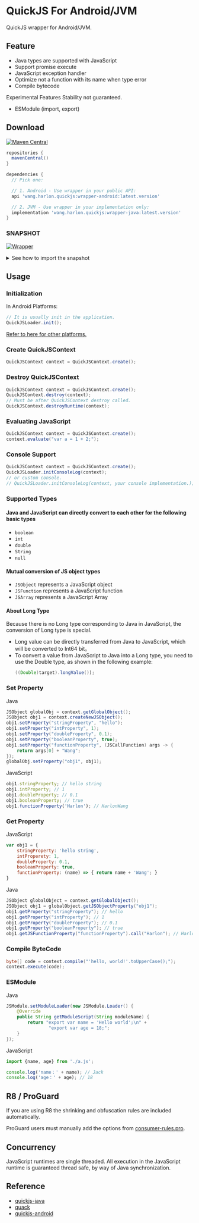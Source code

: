 # QuickJS For Android/JVM
QuickJS wrapper for Android/JVM.

## Feature
- Java types are supported with JavaScript
- Support promise execute
- JavaScript exception handler
- Optimize not a function with its name when type error
- Compile bytecode

Experimental Features Stability not guaranteed.
- ESModule (import, export)

## Download

[![Maven Central](https://img.shields.io/maven-central/v/wang.harlon.quickjs/wrapper-android.svg?label=Maven%20Central&color=blue)](https://search.maven.org/search?q=g:%22wang.harlon.quickjs%22%20AND%20a:%22wrapper-android%22)

```Groovy
repositories {
  mavenCentral()
}

dependencies {
  // Pick one:

  // 1. Android - Use wrapper in your public API:
  api 'wang.harlon.quickjs:wrapper-android:latest.version'

  // 2. JVM - Use wrapper in your implementation only:
  implementation 'wang.harlon.quickjs:wrapper-java:latest.version'
}
```

### SNAPSHOT 
[![Wrapper](https://img.shields.io/static/v1?label=snapshot&message=wrapper&logo=apache%20maven&color=yellowgreen)](https://s01.oss.sonatype.org/content/repositories/snapshots/wang/harlon/quickjs/wrapper-android/) <br>

<details>
 <summary>See how to import the snapshot</summary>

#### Including the SNAPSHOT
Snapshots of the current development version of Wrapper are available, which track [the latest versions](https://s01.oss.sonatype.org/content/repositories/snapshots/wang/harlon/quickjs/wrapper-android/).

To import snapshot versions on your project, add the code snippet below on your gradle file:
```Gradle
repositories {
   maven { url 'https://s01.oss.sonatype.org/content/repositories/snapshots/' }
}
```

Next, add the dependency below to your **module**'s `build.gradle` file:
```gradle
dependencies {
    // For Android
    implementation "wang.harlon.quickjs:wrapper-android:latest-SNAPSHOT"
    // For JVM
    implementation "wang.harlon.quickjs:wrapper-java:latest-SNAPSHOT"
}
```

</details>

## Usage

### Initialization
In Android Platforms:
```Java
// It is usually init in the application.
QuickJSLoader.init();
```

[Refer to here for other platforms.](./wrapper-java/README.md)

### Create QuickJSContext

```Java
QuickJSContext context = QuickJSContext.create();
```

### Destroy QuickJSContext

```Java
QuickJSContext context = QuickJSContext.create();
QuickJSContext.destroy(context);
// Must be after QuickJSContext destroy called.
QuickJSContext.destroyRuntime(context);
```

### Evaluating JavaScript

```Java
QuickJSContext context = QuickJSContext.create();
context.evaluate("var a = 1 + 2;");
```

### Console Support
```Java
QuickJSContext context = QuickJSContext.create();
QuickJSLoader.initConsoleLog(context);
// or custom console.
// QuickJSLoader.initConsoleLog(context, your console implementation.);
```

### Supported Types

#### Java and JavaScript can directly convert to each other for the following basic types
- `boolean`
- `int`
- `double`
- `String`
- `null`

#### Mutual conversion of JS object types
- `JSObject` represents a JavaScript object
- `JSFunction` represents a JavaScript function
- `JSArray` represents a JavaScript Array

#### About Long Type
Because there is no Long type corresponding to Java in JavaScript, the conversion of Long type is special.
- Long value can be directly transferred from Java to JavaScript, which will be converted to Int64 bit。
- To convert a value from JavaScript to Java into a Long type, you need to use the Double type, as shown in the following example:
    ```Java
    ((Double)target).longValue());
    ```

### Set Property
Java

```java
JSObject globalObj = context.getGlobalObject();
JSObject obj1 = context.createNewJSObject();
obj1.setProperty("stringProperty", "hello");
obj1.setProperty("intProperty", 1);
obj1.setProperty("doubleProperty", 0.1);
obj1.setProperty("booleanProperty", true);
obj1.setProperty("functionProperty", (JSCallFunction) args -> {
    return args[0] + "Wang";
});
globalObj.setProperty("obj1", obj1);
```

JavaScript

```javascript
obj1.stringProperty; // hello string
obj1.intProperty; // 1
obj1.doubleProperty; // 0.1
obj1.booleanProperty; // true
obj1.functionProperty('Harlon'); // HarlonWang
```                

### Get Property
JavaScript

```JavaScript
var obj1 = {
	stringProperty: 'hello string',
	intProperety: 1,
	doubleProperty: 0.1,
	booleanProperty: true,
	functionProperty: (name) => { return name + 'Wang'; }
}
```
Java

```Java
JSObject globalObject = context.getGlobalObject();
JSObject obj1 = globalObject.getJSObjectProperty("obj1");
obj1.getProperty("stringProperty"); // hello
obj1.getProperty("intProperty"); // 1
obj1.getProperty("doubleProperty"); // 0.1
obj1.getProperty("booleanProperty"); // true
obj1.getJSFunctionProperty("functionProperty").call("Harlon"); // HarlonWang
```

### Compile ByteCode

```Java
byte[] code = context.compile("'hello, world!'.toUpperCase();");
context.execute(code);
```

### ESModule
Java
```Java
JSModule.setModuleLoader(new JSModule.Loader() {
    @Override
    public String getModuleScript(String moduleName) {
        return "export var name = 'Hello world';\n" +
                "export var age = 18;";
    }
});
```
JavaScript
```JavaScript
import {name, age} from './a.js';

console.log('name：' + name); // Jack
console.log('age：' + age); // 18
```

## R8 / ProGuard
If you are using R8 the shrinking and obfuscation rules are included automatically.

ProGuard users must manually add the options from [consumer-rules.pro](/wrapper-android/consumer-rules.pro).

## Concurrency
JavaScript runtimes are single threaded. All execution in the JavaScript runtime is guaranteed thread safe, by way of Java synchronization.

## Reference

- [quickjs-java](https://github.com/cashapp/quickjs-java)
- [quack](https://github.com/koush/quack)
- [quickjs-android](https://github.com/taoweiji/quickjs-android)                
